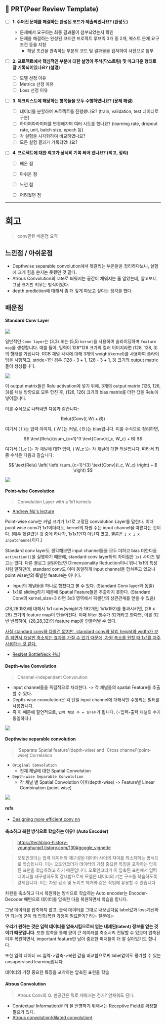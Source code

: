 ## 🔑 **PRT(Peer Review Template)**

- [ ]  **1. 주어진 문제를 해결하는 완성된 코드가 제출되었나요? (완성도)**
    - 문제에서 요구하는 최종 결과물이 첨부되었는지 확인
    - 문제를 해결하는 완성된 코드란 프로젝트 루브릭 3개 중 2개, 
    퀘스트 문제 요구조건 등을 지칭
        - 해당 조건을 만족하는 부분의 코드 및 결과물을 캡쳐하여 사진으로 첨부

- [ ]  **2. 프로젝트에서 핵심적인 부분에 대한 설명이 주석(닥스트링) 및 마크다운 형태로 잘 기록되어있나요? (설명)**
    - [ ]  모델 선정 이유
    - [ ]  Metrics 선정 이유
    - [ ]  Loss 선정 이유

- [ ]  **3. 체크리스트에 해당하는 항목들을 모두 수행하였나요? (문제 해결)**
    - [ ]  데이터를 분할하여 프로젝트를 진행했나요? (train, validation, test 데이터로 구분)
    - [ ]  하이퍼파라미터를 변경해가며 여러 시도를 했나요? (learning rate, dropout rate, unit, batch size, epoch 등)
    - [ ]  각 실험을 시각화하여 비교하였나요?
    - [ ]  모든 실험 결과가 기록되었나요?

- [ ]  **4. 프로젝트에 대한 회고가 상세히 기록 되어 있나요? (회고, 정리)**
    - [ ]  배운 점
    - [ ]  아쉬운 점
    - [ ]  느낀 점
    - [ ]  어려웠던 점


---

# 회고
> conv관련 배운점 요약


## 느낀점 / 아쉬운점

- Depthwise separable convolution에서 헷갈리는 부분들을 정리하다보니, 실험에 크게 힘을 쏟지는 못했던 것 같다.
- Atrous Convolution의 rate로 띄워지는 공간이 채워지는 줄 알았는데, 알고보니 그냥 크기만 키우는 방식이었다.
- depth prediction에 대해서 좀 더 깊게 파보고 싶다는 생각을 했다.

## 배운점

#### Standard Conv Layer

![](https://img1.daumcdn.net/thumb/R1280x0/?scode=mtistory2&fname=https%3A%2F%2Fblog.kakaocdn.net%2Fdn%2FdiQ1OC%2FbtqF9CF0J2F%2FbXeMQ23BAHATAswUEYWuJ1%2Fimg.png)

일반적인 `Conv layer`는 (3,3) 또는 (5,5) `kernel`을 사용하여 슬라이딩하며 `feature map`을 생성합니다. 예를 들어, 입력이 128*128 크기의 컬러 이미지라면 (128, 128, 3)의 형태를 가집니다. RGB 채널 각각에 대해 3개의 weight(kernel)를 사용하여 슬라이딩을 시행하고, stride=1인 경우 (128 - 3 + 1, 128 - 3 + 1, 3) 크기의 output matrix들이 생성됩니다.

![](https://www.mdpi.com/remotesensing/remotesensing-13-04712/article_deploy/html/images/remotesensing-13-04712-g003-550.jpg)


이 output matrix들은 Relu activation에 넣기 위해, 3개의 output matrix (126, 126, 3)를 채널 방향으로 모두 합친 후, (126, 126) 크기의 bias matrix를 더한 값을 Relu에 넣어줍니다. 

이를 수식으로 나타내면 다음과 같습니다:

$$
\text{Relu}((\text{Conv}(I, W) + B))
$$

여기서 \( I \)는 입력 이미지, \( W \)는 커널, \( B \)는 bias입니다. 이를 수식으로 정리하면,

$$
\text{Relu}(\sum_{c=1}^3 \text{Conv}(I_c, W_c) + B)
$$

여기서 \( I_c \)는 각 채널에 대한 입력, \( W_c \)는 각 채널에 대한 커널입니다. 
따라서 최종 수식은 다음과 같습니다:

$$
\text{Relu} \left( \left( \sum_{c=1}^{3} \text{Conv}(I_c, W_c) \right) + B \right)
$$

![](https://miro.medium.com/v2/resize:fit:1400/format:webp/1*R7wuPKS9tDjrpnW-emxdjw.jpeg)


#### Point-wise Convolution
> Convolution Layer with a 1x1 kernels

- [Andrew Ng's lecture](https://www.youtube.com/watch?v=c1RBQzKsDCk)


Point-wise conv는 커널 크기가 1x1로 고정된 convolution Layer를 말한다. 이때 point wise conv가 1x1이더라도, kernel의 차원 수는 input channel을 따른다는 것이다. (매우 헷갈렸던 것 중에 하나가, 1x1x1인지 아닌지 였고, 결론은 `1 x 1 x inputchannel`이다.)

Standard conv layer도 생각해보면 input channel들을 모두 더하고 bias 더한다음 `activation()`을 실행하기 때문에, standard conv layer와의 차이점은 `1x1` 사이즈 말고는 없다. 다른 블로그 글읽어보면 Dimensionality Reduction이니 뭐니 1x1의 특성처럼 말하던데, standard conv도 이미 동일하게 input channel들 합쳐주고 있으니 point wise만의 특별한 feature는 아니다.

- Input의 채널들을 하나로 합쳤다고 볼 수 있다. (Standard Conv layer와 동일)
- 1x1로 sliding하기 때문에 Spatial Feature들은 추출하지 못한다. (Standard Conv의 kernel_size=3 라면 3x3 영역에서 픽셀간의 상관관계를 얻을 수 있음)


(28,28,192)에 대해서 1x1 conv(weight가 192개인 1x1x192)를 통과시키면, (28 x 28) 크기의 feature map이 만들어진다. 이때 filter 갯수가 32개라고 한다면, 이를 32번 반복하여, (28,28,32)의 feature map을 만들어낼 수 있다.

<u>사실 standard conv와 다를건 없지만, standard conv와 달리 height와 width가 보존 되면서 채널만 축소되는 효과를 가질 수 있기 때문에, 차원 축소를 원할 때 1x1를 자주 사용하는 것 같다.</u>


- [ResNet BottleNeck 원리](https://coding-yoon.tistory.com/116)


#### Depth-wise Convolution
> Channel-independent Convolution

- input channel들을 독립적으로 처리한다. -> 각 채널들의 spatial Feature를 추출 할 수 있다.
- Depth-wise convolution은 각 단일 input channel에 대해서만 수행되는 필터를 사용합니다. 
- 즉 이 때문에 필연적으로, `입력 채널 수 = 필터수`가 됩니다. (=입력-출력 채널의 수가 동일하다.)


![](https://img1.daumcdn.net/thumb/R1280x0/?scode=mtistory2&fname=https%3A%2F%2Fblog.kakaocdn.net%2Fdn%2FtLN9H%2FbtqGbbuHSfv%2FPw9c5SIy0EJdQk84Fzjlk1%2Fimg.png)



#### Depthwise separable convolution
> 'Separate Spatial feature'(depth-wise) and 'Cross channel'(point-wise) Correlation


- `Original Convolution`
    - 전체 채널에 대한 Spatial Convolution
- `Depth-wise Separable Convolution`
    - 각 채널 별 Spatial Convolution 이후(depth-wise) -> Feature별 Linear Combination (point-wise)

![](https://mblogthumb-phinf.pstatic.net/MjAxOTAxMDNfMjQy/MDAxNTQ2NDk1MDk0OTIx.0QF46tNJ7B3NvdEZfH6DYTMwCLTX-iescNu3XzLqmSog.4WTqAxovFZ4jLJR3YzMHv1BpbCZJOCwHDSEGPvWcZzEg.PNG.worb1605/image.png?type=w800)



#### refs

- [Designing more efficient conv nn](https://www.slideshare.net/slideshow/designing-more-efficient-convolution-neural-network-122869307/122869307)


#### 축소하고 복원 방식으로 학습하는 이유? (Auto Encoder)
> https://techblog-history-younghunjo1.tistory.com/130#google_vignette

> 오토인코더는 입력 데이터와 재구성된 데이터 사이의 차이를 최소화하는 방식으로 학습됩니다. 이는 오토인코더가 데이터의 가장 중요한 특징을 포착하는 압축된 표현을 학습하려고 하기 때문입니다. 오토인코더가 이 압축된 표현에서 입력 데이터를 재구성하도록 강제함으로써 모델은 데이터의 기본 구조를 학습하도록 강제됩니다. 이는 차원 감소 및 노이즈 제거와 같은 작업에 유용할 수 있습니다.

차원을 축소하고 다시 복원하는 방식으로 학습하는 Auto encoder는 Encoder-Decoder 패턴으로 데이터를 압축한 다음 복원하면서 학습을 합니다.

그냥 데이터를 압축하지 않고, 출력 데이터를 그대로 내보낸다음 label값과 loss계산하면 되는데 굳이 왜 압축/복원 과정이 필요한가? 라는 질문에는 

**우리가 원하는 것은 입력 데이터를 압축시킴으로써 얻는 내재된(latent) 정보를 얻는 것이기 때문입니다.** 또한 압축을 통해 양이 큰 데이터를 축소시켜 전달할 수 있으며 압축된 이후 복원하면서, important feature만 남아 중요한 피처들이 더 잘 살아있기도 합니다.

또한 입력 데이터 vs 입력->압축->복원 값을 비교함으로써 label없이도 평가할 수 있는 unsupervised learning입니다.

데이터의 가장 중요한 특징을 포착하는 압축된 표현을 학습


#### Atrous Convolution
> Atrous Conv의 Q. 빈공간은 뭐로 채워지는 건가? 안채워도 된다.

- Contextual Information을 더 잘 반영하기 위해서는 Receptive Field를 확장할 필요가 있다.
- [Atrous convolution(dilated convolution)](https://better-tomorrow.tistory.com/entry/Atrous-Convolution)

